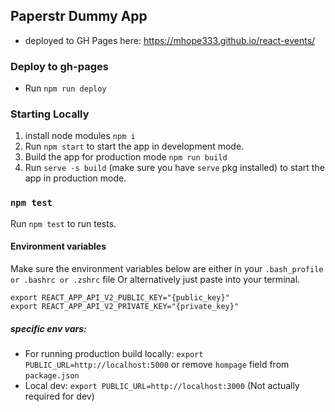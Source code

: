 ## Paperstr Dummy App

- deployed to GH Pages here: https://mhope333.github.io/react-events/

### Deploy to gh-pages
- Run `npm run deploy`

### Starting Locally

1. install node modules `npm i`
2. Run `npm start` to start the app in development mode.
3. Build the app for production mode `npm run build`
4. Run `serve -s build` (make sure you have `serve` pkg installed) to start the app in production mode.

### `npm test`
Run `npm test` to run tests.

#### Environment variables 
Make sure the environment variables below are either in your `.bash_profile or .bashrc or .zshrc` file
Or alternatively just paste into your terminal.
```
export REACT_APP_API_V2_PUBLIC_KEY="{public_key}"
export REACT_APP_API_V2_PRIVATE_KEY="{private_key}"
```
##### specific env vars:
- For running production build locally: `export PUBLIC_URL=http://localhost:5000` or remove `hompage` field from `package.json`
- Local dev: `export PUBLIC_URL=http://localhost:3000` (Not actually required for dev)


